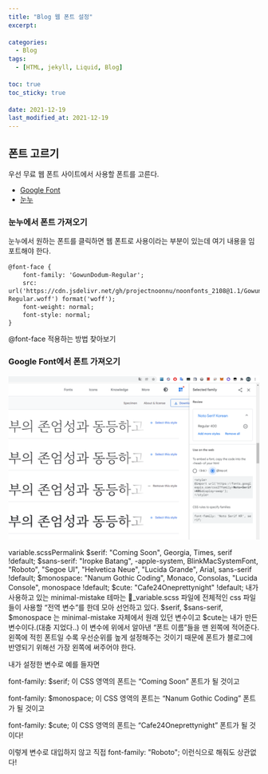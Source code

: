 ```yaml
---
title: "Blog 웹 폰트 설정"
excerpt:

categories:
  - Blog
tags:
  - [HTML, jekyll, Liquid, Blog]

toc: true
toc_sticky: true

date: 2021-12-19
last_modified_at: 2021-12-19
---
```


## 폰트 고르기

우선 무료 웹 폰트 사이트에서 사용할 폰트를 고른다.

- [Google Font](https://fonts.google.com/)
- [눈누](https://noonnu.cc/index)

### 눈누에서 폰트 가져오기

눈누에서 원하는 폰트를 클릭하면 웹 폰트로 사용이라는 부분이 있는데 여기 내용을 임포트해야 한다.

```
@font-face {
    font-family: 'GowunDodum-Regular';
    src: url('https://cdn.jsdelivr.net/gh/projectnoonnu/noonfonts_2108@1.1/GowunDodum-Regular.woff') format('woff');
    font-weight: normal;
    font-style: normal;
}
```

@font-face 적용하는 방법 찾아보기

### Google Font에서 폰트 가져오기

![](2021-12-20-23-14-16.png)

variable.scssPermalink
$serif: "Coming Soon", Georgia, Times, serif !default;
$sans-serif: "Iropke Batang", -apple-system, BlinkMacSystemFont, "Roboto", "Segoe UI",
"Helvetica Neue", "Lucida Grande", Arial, sans-serif !default;
$monospace: "Nanum Gothic Coding", Monaco, Consolas, "Lucida Console", monospace !default;
$cute: "Cafe24Oneprettynight" !default;
내가 사용하고 있는 minimal-mistake 테마는 📜_variable.scss 파일에 전체적인 css 파일들이 사용할 “전역 변수”를 한데 모아 선언하고 있다. $serif, $sans-serif, $monospace 는 minimal-mistake 자체에서 원래 있던 변수이고 $cute는 내가 만든 변수이다.(대충 지었다..) 이 변수에 위에서 알아낸 “폰트 이름”들을 맨 왼쪽에 적어준다. 왼쪽에 적힌 폰트일 수록 우선순위를 높게 설정해주는 것이기 때문에 폰트가 블로그에 반영되기 위해선 가장 왼쪽에 써주어야 한다.

내가 설정한 변수로 예를 들자면

font-family: $serif;
이 CSS 영역의 폰트는 “Coming Soon” 폰트가 될 것이고

font-family: $monospace;
이 CSS 영역의 폰트는 “Nanum Gothic Coding” 폰트가 될 것이고

font-family: $cute;
이 CSS 영역의 폰트는 “Cafe24Oneprettynight” 폰트가 될 것이다!

이렇게 변수로 대입하지 않고 직접 font-family: "Roboto"; 이런식으로 해줘도 상관없다!
